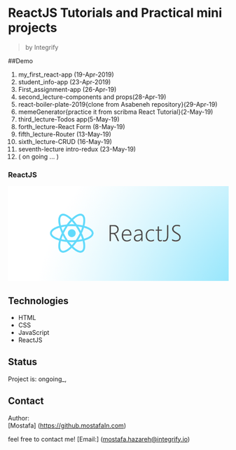 # ReactJS Tutorials and Practical mini projects

>by Integrify

##Demo
1. my_first_react-app (19-Apr-2019)
2. student_info-app (23-Apr-2019)
3. First_assignment-app (26-Apr-19)
4. second_lecture-components and props(28-Apr-19)
5. react-boiler-plate-2019{clone from Asabeneh repository}(29-Apr-19)
6. memeGenerator{practice it from scribma React Tutorial}(2-May-19)
7. third_lecture-Todos app(5-May-19)
9. forth_lecture-React Form (8-May-19)
11. fifth_lecture-Router (13-May-19)
12. sixth_lecture-CRUD (16-May-19)
13. seventh-lecture intro-redux (23-May-19)
14. ( on going ... )


### ReactJS

![ReactJS](react.png)


## Technologies

- HTML
- CSS
- JavaScript
- ReactJS

## Status

Project is: ongoing_,


## Contact

Author:  
[Mostafa]
(https://github.mostafaIn.com) 

feel free to contact me!
[Email:]
(mostafa.hazareh@integrify.io)
